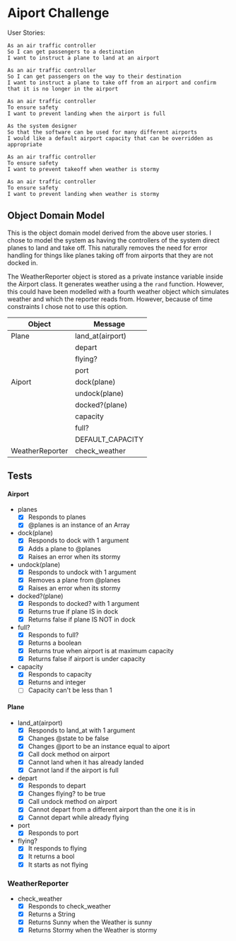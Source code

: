 # Aiport Challenge

User Stories:
```
As an air traffic controller 
So I can get passengers to a destination 
I want to instruct a plane to land at an airport

As an air traffic controller 
So I can get passengers on the way to their destination 
I want to instruct a plane to take off from an airport and confirm that it is no longer in the airport

As an air traffic controller 
To ensure safety 
I want to prevent landing when the airport is full 

As the system designer
So that the software can be used for many different airports
I would like a default airport capacity that can be overridden as appropriate

As an air traffic controller 
To ensure safety 
I want to prevent takeoff when weather is stormy 

As an air traffic controller 
To ensure safety 
I want to prevent landing when weather is stormy 
```

## Object Domain Model

This is the object domain model derived from the above user stories.
I chose to model the system as having the controllers of the system direct planes to land and
take off. This naturally removes the need for error handling for things like planes taking off from
airports that they are not docked in.

The WeatherReporter object is stored as a private instance variable inside the
Airport class. It generates weather using a the `rand` function. However, this could have been
modelled with a fourth weather object which simulates weather and which the reporter reads from.
However, because of time constraints I chose not to use this option.

| Object | Message |
| ---   | --- |
| Plane | land_at(airport) |
| | depart  |
| | flying? |
| | port |
| Aiport | dock(plane) |
| | undock(plane) |
| |docked?(plane)    |
| | capacity |
| | full? |
| | DEFAULT_CAPACITY |
| WeatherReporter | check_weather |

## Tests

#### Airport
- planes
  - [x] Responds to planes
  - [x] @planes is an instance of an Array
- dock(plane)
  - [x] Responds to dock with 1 argument
  - [x] Adds a plane to @planes
  - [x] Raises an error when its stormy
- undock(plane)
  - [x] Responds to undock with 1 argument
  - [x] Removes a plane from @planes
  - [x] Raises an error when its stormy
- docked?(plane)
  - [x] Responds to docked? with 1 argument
  - [x] Returns true if plane IS in dock
  - [x] Returns false if plane IS NOT in dock
- full?
  - [x] Responds to full?
  - [x] Returns a boolean
  - [x] Returns true when airport is at maximum capacity
  - [x] Returns false if airport is under capacity
- capacity
  - [x] Responds to capacity
  - [x] Returns and integer
  - [ ] Capacity can't be less than 1

#### Plane
- land_at(airport)
  - [x] Responds to land_at with 1 argument
  - [x] Changes @state to be false
  - [x] Changes @port to be an instance equal to aiport
  - [x] Call dock method on airport
  - [x] Cannot land when it has already landed
  - [x] Cannot land if the airport is full
- depart
  - [x] Responds to depart
  - [x] Changes flying? to be true
  - [x] Call undock method on airport
  - [x] Cannot depart from a different airport than the one it is in
  - [x] Cannot depart while already flying
- port
  - [x] Responds to port
- flying?
  - [x] It responds to flying
  - [x] It returns a bool
  - [x] It starts as not flying

### WeatherReporter
- check_weather
  - [x] Responds to check_weather
  - [x] Returns a String
  - [x] Returns Sunny when the Weather is sunny
  - [x] Returns Stormy when the Weather is stormy